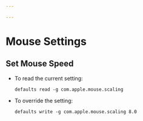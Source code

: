 ```yaml
---

---
```


# Mouse Settings

## Set Mouse Speed
- To read the current setting:

	```shell
	defaults read -g com.apple.mouse.scaling
	```
	
- To override the setting:
	
	```shell
	defaults write -g com.apple.mouse.scaling 8.0
	```